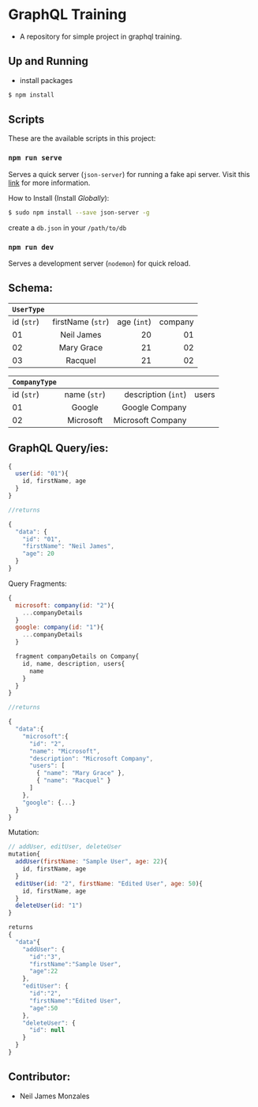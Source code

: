 GraphQL Training
===
- A repository for simple project in graphql training.

Up and Running
---
* install packages

```bash
$ npm install
```

Scripts
---

These are the available scripts in this project:

### `npm run serve`

Serves a quick server (`json-server`) for running a fake api server. Visit this [link](https://github.com/typicode/json-server) for more information.

How to Install (Install *Globally*):

```bash
$ sudo npm install --save json-server -g
```
create a `db.json` in your `/path/to/db`

### `npm run dev`

Serves a development server (`nodemon`) for quick reload.

Schema:
---

|`UserType`  |                  |            |                 |
|------------|:----------------:|-----------:|----------------:|
| id (`str`) | firstName (`str`)| age (`int`)| company         |
| 01         | Neil James       | 20         | 01              |
| 02         | Mary Grace       | 21         | 02              |
| 03         | Racquel          | 21         | 02              |

| `CompanyType` |                  |                     |                 |
|---------------|:----------------:|--------------------:|----------------:|
| id (`str`)    | name (`str`)     | description (`int`) | users           |
| 01            | Google           | Google Company      |                 |
| 02            | Microsoft        | Microsoft Company   |                 |

GraphQL Query/ies:
---

```javascript
{
  user(id: "01"){
    id, firstName, age
  }
}

//returns

{
  "data": {
    "id": "01",
    "firstName": "Neil James",
    "age": 20
  }
}
```
Query Fragments:

```javascript
{
  microsoft: company(id: "2"){
    ...companyDetails
  }
  google: company(id: "1"){
    ...companyDetails
  }

  fragment companyDetails on Company{
    id, name, description, users{
      name
    }
  }
}

//returns

{
  "data":{
    "microsoft":{
      "id": "2",
      "name": "Microsoft",
      "description": "Microsoft Company",
      "users": [
        { "name": "Mary Grace" },
        { "name": "Racquel" }
      ]
    },
    "google": {...}
  }
}
```
Mutation:

```javascript
// addUser, editUser, deleteUser
mutation{
  addUser(firstName: "Sample User", age: 22){
    id, firstName, age
  }
  editUser(id: "2", firstName: "Edited User", age: 50){
    id, firstName, age
  }
  deleteUser(id: "1")
}

returns
{
  "data"{
    "addUser": {
      "id":"3",
      "firstName":"Sample User",
      "age":22
    },
    "editUser": {
      "id":"2",
      "firstName":"Edited User",
      "age":50
    },
    "deleteUser": {
      "id": null
    }
  }
}
```


Contributor:
---
- Neil James Monzales
